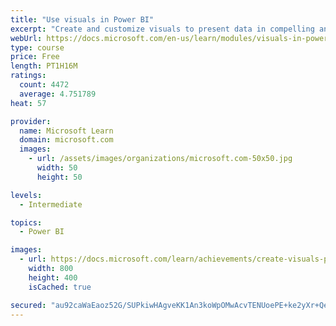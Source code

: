 ```yaml
---
title: "Use visuals in Power BI"
excerpt: "Create and customize visuals to present data in compelling and insightful ways."
webUrl: https://docs.microsoft.com/en-us/learn/modules/visuals-in-power-bi/
type: course
price: Free
length: PT1H16M
ratings:
  count: 4472
  average: 4.751789
heat: 57

provider:
  name: Microsoft Learn
  domain: microsoft.com
  images:
    - url: /assets/images/organizations/microsoft.com-50x50.jpg
      width: 50
      height: 50

levels:
  - Intermediate

topics:
  - Power BI

images:
  - url: https://docs.microsoft.com/learn/achievements/create-visuals-power-bi-desktop-social.png
    width: 800
    height: 400
    isCached: true

secured: "au92caWaEaoz52G/SUPkiwHAgveKK1An3koWpOMwAcvTENUoePE+ke2yXr+QeUKjpj7zqoAWyJbh6vG+7YXupiJ+cYyP3Zysq7bTHMNM2PTzaPCLOIS09/5b6B9vdCvLLASHNBxMu+UZEcntyR5KOgnsnvPUcdeXCG0PhPTCGLPrzeZyMsmPfmEuBFowZt3KHyx9FZ/UAlGbNEXh1gNiT0ax+S219q+AXvXWBK8h4WnibNcKloQ3sUHvp5fotclMnflHzbNeFkGGNeJkCnksohD82TfZWNW7gRs+41VSCik2B0V5nj1RGXatl+adU4KAk/FCtm1X8f4MZwySNTUv8TLJ88smy/AMmbZD/R18DWnZZSt7e7Z3/s7Ui9ZYC/TNvGM1WwANtujlj9Bf8zRgIIqFaK1XeSsYNKMGdeeoVJA=;m9OztrXpYjV/U1OuTZ1A0w=="
---
```


